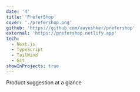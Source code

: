 ```yaml
---
date: '4'
title: 'PreferShop'
cover: './prefershop.png'
github: 'https://github.com/aayushker/prefershop'
external: 'https://prefershop.netlify.app'
tech:
  - Next.js
  - TypeScript
  - TailWind
  - Git
showInProjects: true
---
```


Product suggestion at a glance

